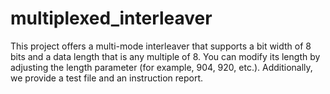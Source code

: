 # multiplexed_interleaver
This project offers a multi-mode interleaver that supports a bit width of 8 bits and a data length that is any multiple of 8. You can modify its length by adjusting the length parameter (for example, 904, 920, etc.). Additionally, we provide a test file and an instruction report.
